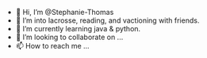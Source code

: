 - 👋 Hi, I’m @Stephanie-Thomas
- 👀 I’m into lacrosse, reading, and vactioning with friends.
- 🌱 I’m currently learning java & python.
- 💞️ I’m looking to collaborate on ...
- 📫 How to reach me ...

<!---
Stephanie-Thomas/Stephanie-Thomas is a ✨ special ✨ repository because its `README.md` (this file) appears on your GitHub profile.
You can click the Preview link to take a look at your changes.
--->
